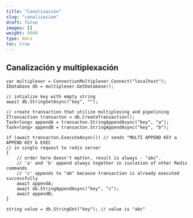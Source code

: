 ```yaml
---
title: "Canalización"
slug: "canalizacion"
draft: false
images: []
weight: 9949
type: docs
toc: true
---
```


## Canalización y multiplexación
    var multiplexer = ConnectionMultiplexer.Connect("localhost");
    IDatabase db = multiplexer.GetDatabase();
    
    // intialize key with empty string
    await db.StringSetAsync("key", "");
    
    // create transaction that utilize multiplexing and pipelining
    ITransaction transacton = db.CreateTransaction();
    Task<long> appendA = transacton.StringAppendAsync("key", "a");
    Task<long> appendB = transacton.StringAppendAsync("key", "b");
                
    if (await transacton.ExecuteAsync()) // sends "MULTI APPEND KEY a APPEND KEY b EXEC
    // in single request to redis server
    {
        // order here doesn't matter, result is always - "abc". 
        // 'a' and 'b' append always together in isolation of other Redis commands
        // 'c' appends to "ab" because transaction is already executed successfully
        await appendA;
        await db.StringAppendAsync("key", "c");
        await appendB;
    }
                
    string value = db.StringGet("key"); // value is "abc"

